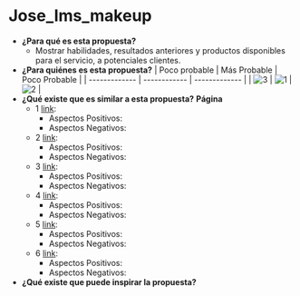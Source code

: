 # Jose_Ims_makeup
* **¿Para qué es esta propuesta?**
  * Mostrar habilidades, resultados anteriores y productos disponibles para el servicio, a potenciales clientes.
* **¿Para quiénes es esta propuesta?**
  | Poco probable | Más Probable | Poco Probable |
  | ------------- | ------------ | ------------- |
  | ![3](https://github.com/jimschenetzky/Jose_Ims_makeup/assets/87721128/9cedc3ef-136f-4d27-a630-d7c419cbf041) | ![1](https://github.com/jimschenetzky/Jose_Ims_makeup/assets/87721128/8c47c55b-9978-4927-a99d-59c520848d75) | ![2](https://github.com/jimschenetzky/Jose_Ims_makeup/assets/87721128/771c6e9f-6dba-465a-9171-9e4b99e84f47) |
* **¿Qué existe que es similar a esta propuesta?**
  **Página**
   *  1 [link](https://www.skyehighinteractive.com/):
         * Aspectos Positivos:
         * Aspectos Negativos:
   *  2 [link](https://dashdigital.studio/):
         * Aspectos Positivos:
         * Aspectos Negativos:
   *  3 [link](https://analogueagency.com/):
         * Aspectos Positivos:
         * Aspectos Negativos:
   *  4 [link](https://tuxkarma.co/en/):
         * Aspectos Positivos:
         * Aspectos Negativos:
   *  5 [link](https://www.niceatnoon.nl/):
         * Aspectos Positivos:
         * Aspectos Negativos:
   *  6 [link](https://demo.cocobasic.com/fabius-wp/demo-2/):
         * Aspectos Positivos:
         * Aspectos Negativos:
* **¿Qué existe que puede inspirar la propuesta?**
  
